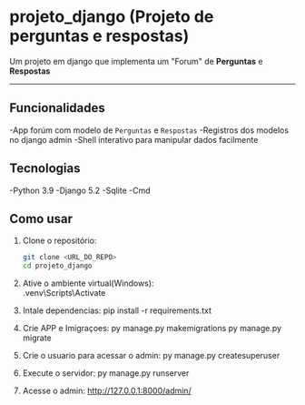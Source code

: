 # projeto_django (Projeto de perguntas e respostas)

Um projeto em django que implementa um "Forum" de **Perguntas** e **Respostas**

---

## Funcionalidades

-App forúm com modelo de `Perguntas` e `Respostas`
-Registros dos modelos no django admin
-Shell interativo para manipular dados facilmente

## Tecnologias

-Python 3.9
-Django 5.2
-Sqlite 
-Cmd

## Como usar

1. Clone o repositório:  
   ```bash
   git clone <URL_DO_REPO>
   cd projeto_django

2. Ative o ambiente virtual(Windows):  
   .venv\Scripts\Activate
   
3. Intale dependencias:
   pip install -r requirements.txt

4. Crie APP e Imigraçoes:
   py manage.py makemigrations
   py manage.py migrate

5. Crie o usuario para acessar o admin:
   py manage.py createsuperuser
   
6. Execute o servidor:
  py manage.py runserver

7. Acesse o admin:
   http://127.0.0.1:8000/admin/

